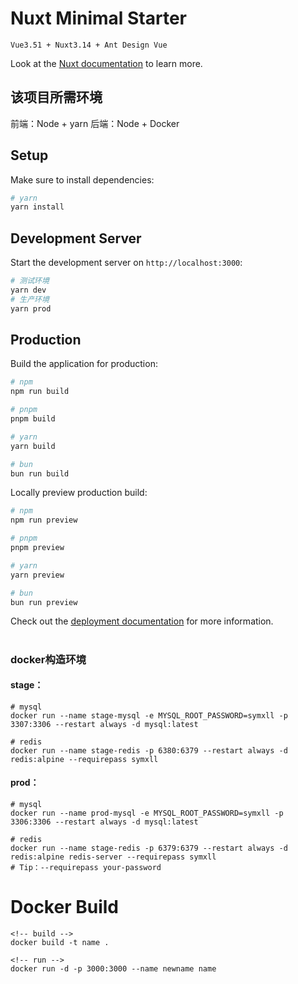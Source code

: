 # Nuxt Minimal Starter

```
Vue3.51 + Nuxt3.14 + Ant Design Vue
```
Look at the [Nuxt documentation](https://nuxt.com/docs/getting-started/introduction) to learn more.

## 该项目所需环境
前端：Node + yarn
后端：Node + Docker

## Setup
Make sure to install dependencies:
```bash
# yarn
yarn install
```

## Development Server

Start the development server on `http://localhost:3000`:
```bash
# 测试环境
yarn dev
# 生产环境
yarn prod
```

## Production

Build the application for production:

```bash
# npm
npm run build

# pnpm
pnpm build

# yarn
yarn build

# bun
bun run build
```

Locally preview production build:

```bash
# npm
npm run preview

# pnpm
pnpm preview

# yarn
yarn preview

# bun
bun run preview
```

Check out the [deployment documentation](https://nuxt.com/docs/getting-started/deployment) for more information.



# 
### docker构造环境
#### stage：
```
# mysql
docker run --name stage-mysql -e MYSQL_ROOT_PASSWORD=symxll -p 3307:3306 --restart always -d mysql:latest

# redis
docker run --name stage-redis -p 6380:6379 --restart always -d redis:alpine --requirepass symxll
```

#### prod：
```
# mysql
docker run --name prod-mysql -e MYSQL_ROOT_PASSWORD=symxll -p 3306:3306 --restart always -d mysql:latest

# redis
docker run --name stage-redis -p 6379:6379 --restart always -d redis:alpine redis-server --requirepass symxll
# Tip：--requirepass your-password 
```


# Docker Build
```
<!-- build -->
docker build -t name .

<!-- run -->
docker run -d -p 3000:3000 --name newname name
```

